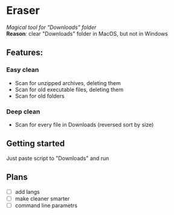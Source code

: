 # Eraser
_Magical tool for "Downloads" folder_  
**Reason**: clear "Downloads" folder in MacOS, but not in Windows

## Features:
### Easy clean
* Scan for unzipped archives, deleting them
* Scan for old executable files, deleting them
* Scan for old folders
### Deep clean
* Scan for every file in Downloads (reversed sort by size)

## Getting started
Just paste script to "Downloads" and run

## Plans
- [ ] add langs
- [ ] make cleaner smarter
- [ ] command line parametrs
